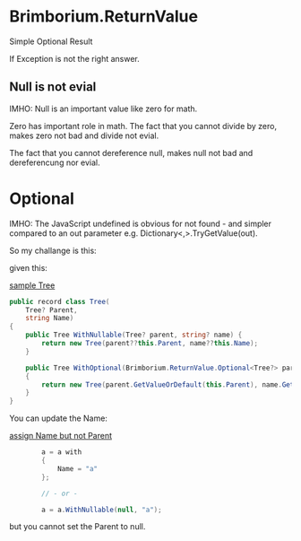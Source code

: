 # Brimborium.ReturnValue

Simple Optional Result

If Exception is not the right answer.

## Null is not evial

IMHO: Null is an important value like zero for math.

Zero has important role in math. The fact that you cannot divide by zero, makes zero not bad and divide not evial.

The fact that you cannot dereference null, makes null not bad and dereferencung nor evial.

# Optional

IMHO: The JavaScript undefined is obvious for not found - and simpler compared to an out parameter e.g. Dictionary<,>.TryGetValue(out).

So my challange is this:

given this:

[sample Tree](./Brimborium.ReturnValue.Documentation/Program.Tree.cs)

```C#
public record class Tree(
	Tree? Parent,
	string Name)
{
	public Tree WithNullable(Tree? parent, string? name) { 
		return new Tree(parent??this.Parent, name??this.Name);
	}

	public Tree WithOptional(Brimborium.ReturnValue.Optional<Tree?> parent, Optional<string> name)
	{
		return new Tree(parent.GetValueOrDefault(this.Parent), name.GetValueOrDefault(this.Name));
	}
}
```

You can update the Name:

[assign Name but not Parent](./Brimborium.ReturnValue.Documentation/Program.Tree.cs)
```C#
		a = a with
		{
			Name = "a"
		};

		// - or -

		a = a.WithNullable(null, "a");
```

but you cannot set the Parent to null.